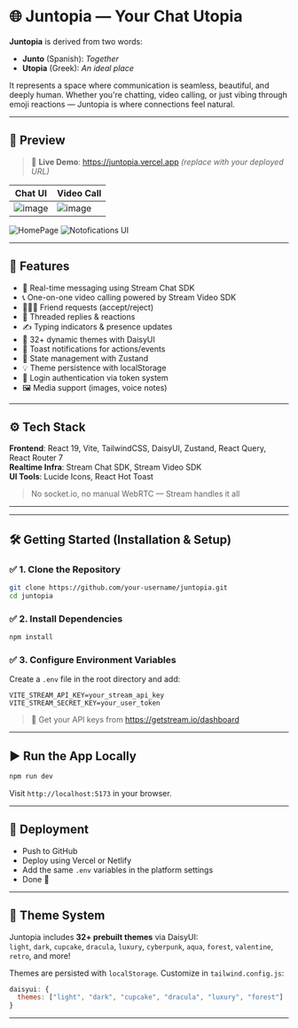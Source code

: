 # 🌐 Juntopia — Your Chat Utopia

**Juntopia** is derived from two words:  
- **Junto** (Spanish): *Together*  
- **Utopia** (Greek): *An ideal place*  

It represents a space where communication is seamless, beautiful, and deeply human. Whether you're chatting, video calling, or just vibing through emoji reactions — Juntopia is where connections feel natural.

---

## 📸 Preview

> 🔗 **Live Demo**: https://juntopia.vercel.app *(replace with your deployed URL)*



| Chat UI | Video Call |
|--------|-------------|
| ![image](https://github.com/user-attachments/assets/33fab950-0db9-44b0-8fa5-a0ce5f8330ca) | ![image](https://github.com/user-attachments/assets/6ff09fad-56d4-4a35-ae38-3a6b6ee95879) |


![HomePage](https://github.com/user-attachments/assets/ca0596bd-f491-44c8-ac96-fbd730a89e23)
![Notofications UI](https://github.com/user-attachments/assets/0f457e38-b3c9-4a53-b47d-17cd4f94bd28)

---


## 🚀 Features

- 💬 Real-time messaging using Stream Chat SDK
- 📞 One-on-one video calling powered by Stream Video SDK
- 🧑‍🤝‍🧑 Friend requests (accept/reject)
- 🔁 Threaded replies & reactions
- ✍️ Typing indicators & presence updates
- 🎨 32+ dynamic themes with DaisyUI
- 🔔 Toast notifications for actions/events
- 🧠 State management with Zustand
- 💡 Theme persistence with localStorage
- 🔐 Login authentication via token system
- 🖼️ Media support (images, voice notes)

---

## ⚙️ Tech Stack

**Frontend**: React 19, Vite, TailwindCSS, DaisyUI, Zustand, React Query, React Router 7  
**Realtime Infra**: Stream Chat SDK, Stream Video SDK  
**UI Tools**: Lucide Icons, React Hot Toast

> No socket.io, no manual WebRTC — Stream handles it all

---


---

## 🛠️ Getting Started (Installation & Setup)

### ✅ 1. Clone the Repository

```bash
git clone https://github.com/your-username/juntopia.git
cd juntopia
```

### ✅ 2. Install Dependencies

```bash
npm install
```

### ✅ 3. Configure Environment Variables

Create a `.env` file in the root directory and add:

```env
VITE_STREAM_API_KEY=your_stream_api_key
VITE_STREAM_SECRET_KEY=your_user_token
```

> 🔐 Get your API keys from https://getstream.io/dashboard

---

## ▶️ Run the App Locally

```bash
npm run dev
```

Visit `http://localhost:5173` in your browser.

---

## 🚀 Deployment

- Push to GitHub
- Deploy using Vercel or Netlify
- Add the same `.env` variables in the platform settings
- Done 🎉

---

## 🌈 Theme System

Juntopia includes **32+ prebuilt themes** via DaisyUI:  
`light`, `dark`, `cupcake`, `dracula`, `luxury`, `cyberpunk`, `aqua`, `forest`, `valentine`, `retro`, and more!

Themes are persisted with `localStorage`. Customize in `tailwind.config.js`:

```js
daisyui: {
  themes: ["light", "dark", "cupcake", "dracula", "luxury", "forest"]
}
```

---




